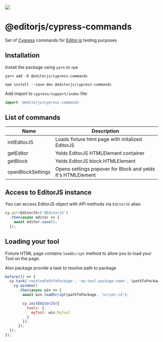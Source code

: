 ![](https://badgen.net/badge/Editor.js/v2.0/blue)

# @editorjs/cypress-commands 

Set of [Cypress](https://cypress.io) commands for [Editor.js](https://editorjs.io) testing purposes

## Installation

Install the package using `yarn` or `npm`

```shell
yarn add -D @editorjs/cypress-commands

npm install --save-dev @editorjs/cypress-commands
```

Add import to `cypress/support/index` file:

```javascript
import '@editorjs/cypress-commands'
```

## List of commands

| Name | Description |
| ---- | ----------- |
| initEditorJS | Loads fixture html page with initalized EditorJS |
| getEditor | Yelds EditorJS HTMLElement container |
| getBlock | Yelds EditorJS block HTMLElement |
| openBlockSettings | Opens settings popover for Block and yelds it's HTMLElement |

## Access to EditorJS instance

You can access EditorJS object with API methods via `EditorJS` alias:

```javascript
cy.get<EditorJS>('@EditorJS')
  .then(async editor => {
    await editor.save();
  });
```

## Loading your tool

Fixture HTML page contains `loadScript` method to allow you to load your Tool on the page.

Also package provide a task to resolve path to package

```javascript
before(() => {
  cy.task('resolvePathToPackage', 'my-tool-package-name', (pathToPackage) => {
    cy.window()
      .then(async win => {
        await win.loadScript(pathToPackage, 'script-id');

        cy.initEditorJS({
          tools: {
            myTool: win.MyTool
          }
        });
      });  
  });
});
```
